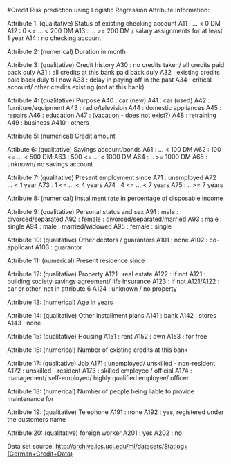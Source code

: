 #Credit Risk prediction using Logistic Regression 
Attribute Information:

Attribute 1: (qualitative)
Status of existing checking account
A11 : ... < 0 DM
A12 : 0 <= ... < 200 DM
A13 : ... >= 200 DM / salary assignments for at least 1 year
A14 : no checking account

Attribute 2: (numerical)
Duration in month

Attribute 3: (qualitative)
Credit history
A30 : no credits taken/ all credits paid back duly
A31 : all credits at this bank paid back duly
A32 : existing credits paid back duly till now
A33 : delay in paying off in the past
A34 : critical account/ other credits existing (not at this bank)

Attribute 4: (qualitative)
Purpose
A40 : car (new)
A41 : car (used)
A42 : furniture/equipment
A43 : radio/television
A44 : domestic appliances
A45 : repairs
A46 : education
A47 : (vacation - does not exist?)
A48 : retraining
A49 : business
A410 : others

Attribute 5: (numerical)
Credit amount

Attibute 6: (qualitative)
Savings account/bonds
A61 : ... < 100 DM
A62 : 100 <= ... < 500 DM
A63 : 500 <= ... < 1000 DM
A64 : .. >= 1000 DM
A65 : unknown/ no savings account

Attribute 7: (qualitative)
Present employment since
A71 : unemployed
A72 : ... < 1 year
A73 : 1 <= ... < 4 years
A74 : 4 <= ... < 7 years
A75 : .. >= 7 years

Attribute 8: (numerical)
Installment rate in percentage of disposable income

Attribute 9: (qualitative)
Personal status and sex
A91 : male : divorced/separated
A92 : female : divorced/separated/married
A93 : male : single
A94 : male : married/widowed
A95 : female : single

Attribute 10: (qualitative)
Other debtors / guarantors
A101 : none
A102 : co-applicant
A103 : guarantor

Attribute 11: (numerical)
Present residence since

Attribute 12: (qualitative)
Property
A121 : real estate
A122 : if not A121 : building society savings agreement/ life insurance
A123 : if not A121/A122 : car or other, not in attribute 6
A124 : unknown / no property

Attribute 13: (numerical)
Age in years

Attribute 14: (qualitative)
Other installment plans
A141 : bank
A142 : stores
A143 : none

Attribute 15: (qualitative)
Housing
A151 : rent
A152 : own
A153 : for free

Attribute 16: (numerical)
Number of existing credits at this bank

Attribute 17: (qualitative)
Job
A171 : unemployed/ unskilled - non-resident
A172 : unskilled - resident
A173 : skilled employee / official
A174 : management/ self-employed/
highly qualified employee/ officer

Attribute 18: (numerical)
Number of people being liable to provide maintenance for

Attribute 19: (qualitative)
Telephone
A191 : none
A192 : yes, registered under the customers name

Attribute 20: (qualitative)
foreign worker
A201 : yes
A202 : no 

Data set source: http://archive.ics.uci.edu/ml/datasets/Statlog+(German+Credit+Data)
